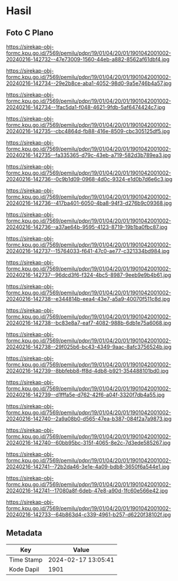 # Hasil

## Foto C Plano

https://sirekap-obj-formc.kpu.go.id/7569/pemilu/pdpr/19/01/04/20/01/1901042001002-20240216-142732--47e73009-1560-44eb-a882-8562af61dbf4.jpg

https://sirekap-obj-formc.kpu.go.id/7569/pemilu/pdpr/19/01/04/20/01/1901042001002-20240216-142734--29e2b8ce-aba1-4052-98d0-9a5e746b4a57.jpg

https://sirekap-obj-formc.kpu.go.id/7569/pemilu/pdpr/19/01/04/20/01/1901042001002-20240216-142734--1fac5da1-f048-4621-9fdb-5af6474424c7.jpg

https://sirekap-obj-formc.kpu.go.id/7569/pemilu/pdpr/19/01/04/20/01/1901042001002-20240216-142735--cbc4864d-fb88-416e-8509-cbc305125df5.jpg

https://sirekap-obj-formc.kpu.go.id/7569/pemilu/pdpr/19/01/04/20/01/1901042001002-20240216-142735--fa335365-d79c-43eb-a719-582d3b789ea3.jpg

https://sirekap-obj-formc.kpu.go.id/7569/pemilu/pdpr/19/01/04/20/01/1901042001002-20240216-142736--0c9b1d09-0968-4d0c-9324-e1d0b7d6e6c3.jpg

https://sirekap-obj-formc.kpu.go.id/7569/pemilu/pdpr/19/01/04/20/01/1901042001002-20240216-142736--417ba401-6050-4ba8-94f3-d276b9c09368.jpg

https://sirekap-obj-formc.kpu.go.id/7569/pemilu/pdpr/19/01/04/20/01/1901042001002-20240216-142736--a37ae64b-9595-4123-8719-19b1ba0fbc87.jpg

https://sirekap-obj-formc.kpu.go.id/7569/pemilu/pdpr/19/01/04/20/01/1901042001002-20240216-142737--15764033-f641-47c0-ae77-c321334bd984.jpg

https://sirekap-obj-formc.kpu.go.id/7569/pemilu/pdpr/19/01/04/20/01/1901042001002-20240216-142737--96dcd3f6-f324-4bc5-8987-9eeb9e9b4b61.jpg

https://sirekap-obj-formc.kpu.go.id/7569/pemilu/pdpr/19/01/04/20/01/1901042001002-20240216-142738--e344814b-eea4-43e7-a5a9-40070f511c8d.jpg

https://sirekap-obj-formc.kpu.go.id/7569/pemilu/pdpr/19/01/04/20/01/1901042001002-20240216-142738--bc83e8a7-eaf7-4082-988b-6db1e75a6068.jpg

https://sirekap-obj-formc.kpu.go.id/7569/pemilu/pdpr/19/01/04/20/01/1901042001002-20240216-142738--29f025b6-bc43-4349-9aac-8afc3756524b.jpg

https://sirekap-obj-formc.kpu.go.id/7569/pemilu/pdpr/19/01/04/20/01/1901042001002-20240216-142739--8bbfebb8-ff8d-4db8-b921-354488101bd0.jpg

https://sirekap-obj-formc.kpu.go.id/7569/pemilu/pdpr/19/01/04/20/01/1901042001002-20240216-142739--d1fffa5e-d762-42f6-a04f-3320f7db4a55.jpg

https://sirekap-obj-formc.kpu.go.id/7569/pemilu/pdpr/19/01/04/20/01/1901042001002-20240216-142740--2a9a08b0-d565-47ea-b387-084f2a7a9873.jpg

https://sirekap-obj-formc.kpu.go.id/7569/pemilu/pdpr/19/01/04/20/01/1901042001002-20240216-142740--60bb95bc-315f-4065-8e2c-7d3ede585267.jpg

https://sirekap-obj-formc.kpu.go.id/7569/pemilu/pdpr/19/01/04/20/01/1901042001002-20240216-142741--72b2da46-3e1e-4a09-bdb8-3650f6a544e1.jpg

https://sirekap-obj-formc.kpu.go.id/7569/pemilu/pdpr/19/01/04/20/01/1901042001002-20240216-142741--17080a8f-6deb-47e8-a90d-1fc60e566e42.jpg

https://sirekap-obj-formc.kpu.go.id/7569/pemilu/pdpr/19/01/04/20/01/1901042001002-20240216-142733--64b863d4-c339-4961-b257-d6220f38102f.jpg


## Metadata

| Key        | Value               |
| ---------- | ------------------- |
| Time Stamp | 2024-02-17 13:05:41 |
| Kode Dapil | 1901                |




